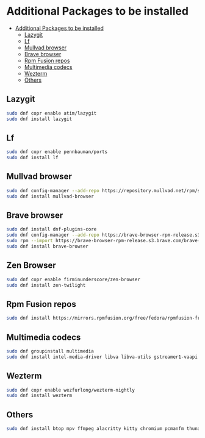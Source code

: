 # Additional Packages to be installed

<!--toc:start-->
- [Additional Packages to be installed](#additional-packages-to-be-installed)
  - [Lazygit](#lazygit)
  - [Lf](#lf)
  - [Mullvad browser](#mullvad-browser)
  - [Brave browser](#brave-browser)
  - [Rpm Fusion repos](#rpm-fusion-repos)
  - [Multimedia codecs](#multimedia-codecs)
  - [Wezterm](#wezterm)
  - [Others](#others)
<!--toc:end-->

## Lazygit

```bash
sudo dnf copr enable atim/lazygit
sudo dnf install lazygit
```

## Lf

```bash
sudo dnf copr enable pennbauman/ports
sudo dnf install lf
```

## Mullvad browser

```bash
sudo dnf config-manager --add-repo https://repository.mullvad.net/rpm/stable/mullvad.repo
sudo dnf install mullvad-browser
```

## Brave browser

```bash
sudo dnf install dnf-plugins-core
sudo dnf config-manager --add-repo https://brave-browser-rpm-release.s3.brave.com/brave-browser.repo
sudo rpm --import https://brave-browser-rpm-release.s3.brave.com/brave-core.asc
sudo dnf install brave-browser
```

## Zen Browser

```bash
sudo dnf copr enable firminunderscore/zen-browser
sudo dnf install zen-twilight
```

## Rpm Fusion repos

```bash
sudo dnf install https://mirrors.rpmfusion.org/free/fedora/rpmfusion-free-release-$(rpm -E %fedora).noarch.rpm https://mirrors.rpmfusion.org/nonfree/fedora/rpmfusion-nonfree-release-$(rpm -E %fedora).noarch.rpm
```

## Multimedia codecs

```bash
sudo dnf groupinstall multimedia
sudo dnf install intel-media-driver libva libva-utils gstreamer1-vaapi ffmpeg intel-gpu-tools mesa-dri-drivers mpv
```

## Wezterm

```bash
sudo dnf copr enable wezfurlong/wezterm-nightly
sudo dnf install wezterm
```

## Others

```bash
sudo dnf install btop mpv ffmpeg alacritty kitty chromium pcmanfm thunar nemo firefox nomacs libreoffice gimp inkscape fastfetch fastfetch-zsh-completion fastfetch-bash-completion afetch cpufetch onefetch yarnpkg zathura zathura-pdf-mupdf zathura-zsh-completion zathura-bash-completion zathura-cb zathura-djvu zathura-ps virtualenv
```
